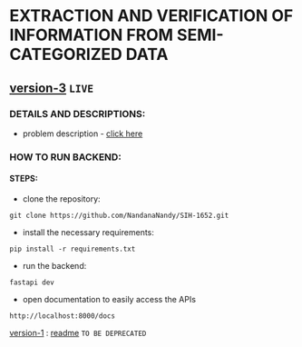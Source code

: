 # EXTRACTION AND VERIFICATION OF INFORMATION FROM SEMI-CATEGORIZED DATA

## [version-3](./v2) `LIVE`

### DETAILS AND DESCRIPTIONS:
- problem description - [click here](./v2/problem-desc.md)

### HOW TO RUN BACKEND:

#### STEPS:
- clone the repository:
```
git clone https://github.com/NandanaNandy/SIH-1652.git
```
- install the necessary requirements:
```
pip install -r requirements.txt
```
- run the backend:
```
fastapi dev
```
- open documentation to easily access the APIs
```
http://localhost:8000/docs
```



[version-1](./v1) : [readme](./v1/README.md) `TO BE DEPRECATED`
